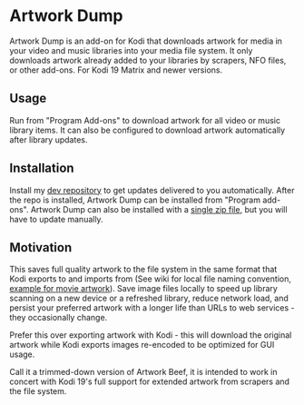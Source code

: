 # Artwork Dump

Artwork Dump is an add-on for Kodi that downloads artwork for media in your video and music libraries
into your media file system. It only downloads artwork already added to your libraries by scrapers,
NFO files, or other add-ons. For Kodi 19 Matrix and newer versions.

## Usage

Run from "Program Add-ons" to download artwork for all video or music library items. It can also be
configured to download artwork automatically after library updates.

## Installation

Install my [dev repository][1] to get updates delivered to you automatically. After the repo is
installed, Artwork Dump can be installed from "Program add-ons". Artwork Dump can also be installed
with a [single zip file][2], but you will have to update manually.

[1]: https://github.com/rmrector/repository.rector.stuff/raw/python3/latest/repository.rector.stuff-latest.zip
[2]: https://github.com/rmrector/repository.rector.stuff/raw/python3/latest/script.artwork.dump-latest.zip

## Motivation

This saves full quality artwork to the file system in the same format that Kodi exports to and imports
from (See wiki for local file naming convention, [example for movie artwork][3]). Save image files
locally to speed up library scanning on a new device or a refreshed library, reduce network load,
and persist your preferred artwork with a longer life than URLs to web services - they occasionally change.

Prefer this over exporting artwork with Kodi - this will download the original artwork while Kodi
exports images re-encoded to be optimized for GUI usage.

Call it a trimmed-down version of Artwork Beef, it is intended to work in concert with Kodi 19's
full support for extended artwork from scrapers and the file system.

[3]: https://kodi.wiki/view/Movie_artwork
